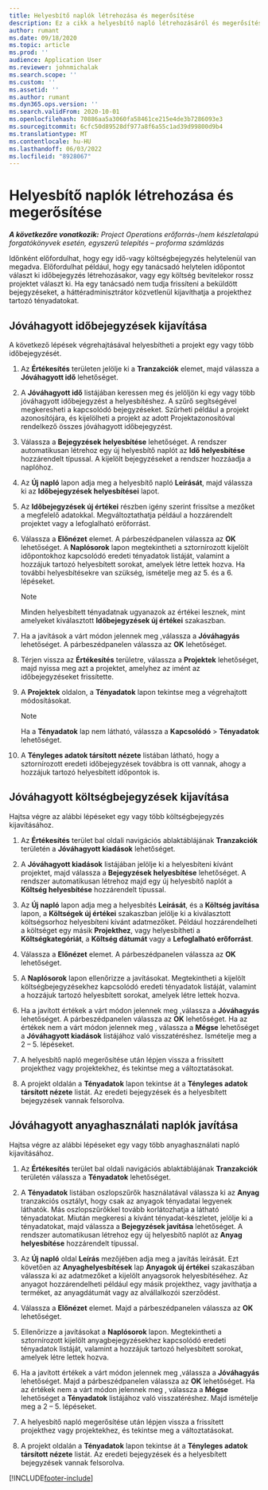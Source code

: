 ```yaml
---
title: Helyesbítő naplók létrehozása és megerősítése
description: Ez a cikk a helyesbítő napló létrehozásáról és megerősítéséről tartalmaz további információt.
author: rumant
ms.date: 09/18/2020
ms.topic: article
ms.prod: ''
audience: Application User
ms.reviewer: johnmichalak
ms.search.scope: ''
ms.custom: ''
ms.assetid: ''
ms.author: rumant
ms.dyn365.ops.version: ''
ms.search.validFrom: 2020-10-01
ms.openlocfilehash: 70886aa5a3060fa58461ce215e4de3b7286093e3
ms.sourcegitcommit: 6cfc50d89528df977a8f6a55c1ad39d99800d9b4
ms.translationtype: MT
ms.contentlocale: hu-HU
ms.lasthandoff: 06/03/2022
ms.locfileid: "8928067"
---
```

# <a name="create-and-confirm-correction-journals"></a>Helyesbítő naplók létrehozása és megerősítése

_**A következőre vonatkozik:** Project Operations erőforrás-/nem készletalapú forgatókönyvek esetén, egyszerű telepítés – proforma számlázás_

Időnként előfordulhat, hogy egy idő-vagy költségbejegyzés helytelenül van megadva. Előfordulhat például, hogy egy tanácsadó helytelen időpontot választ ki időbejegyzés létrehozásakor, vagy egy költség bevitelekor rossz projektet választ ki. Ha egy tanácsadó nem tudja frissíteni a beküldött bejegyzéseket, a háttéradminisztrátor közvetlenül kijavíthatja a projekthez tartozó tényadatokat.

## <a name="correct-approved-time-entries"></a>Jóváhagyott időbejegyzések kijavítása     

A következő lépések végrehajtásával helyesbítheti a projekt egy vagy több időbejegyzését.

1. Az **Értékesítés** területen jelölje ki a **Tranzakciók** elemet, majd válassza a **Jóváhagyott idő** lehetőséget. 

2. A **Jóváhagyott idő** listájában keressen meg és jelöljön ki egy vagy több jóváhagyott időbejegyzést a helyesbítéshez. A szűrő segítségével megkeresheti a kapcsolódó bejegyzéseket. Szűrheti például a projekt azonosítójára, és kijelölheti a projekt az adott Projektazonosítóval rendelkező összes jóváhagyott időbejegyzést.

3. Válassza a **Bejegyzések helyesbítése** lehetőséget. A rendszer automatikusan létrehoz egy új helyesbítő naplót az **Idő helyesbítése** hozzárendelt típussal. A kijelölt bejegyzéseket a rendszer hozzáadja a naplóhoz. 

4. Az **Új napló** lapon adja meg a helyesbítő napló **Leírását**, majd válassza ki az **Időbejegyzések helyesbítései** lapot.  

5. Az **Időbejegyzések új értékei** részben igény szerint frissítse a mezőket a megfelelő adatokkal. Megváltoztathatja például a hozzárendelt projektet vagy a lefoglalható erőforrást.

6. Válassza a **Előnézet** elemet. A párbeszédpanelen válassza az **OK** lehetőséget. A **Naplósorok** lapon megtekintheti a sztornírozott kijelölt időpontokhoz kapcsolódó eredeti tényadatok listáját, valamint a hozzájuk tartozó helyesbített sorokat, amelyek létre lettek hozva. Ha további helyesbítésekre van szükség, ismételje meg az 5. és a 6. lépéseket. 

    > [!NOTE]
    > Minden helyesbített tényadatnak ugyanazok az értékei lesznek, mint amelyeket kiválasztott **Időbejegyzések új értékei** szakaszban.

7. Ha a javítások a várt módon jelennek meg ,válassza a **Jóváhagyás** lehetőséget. A párbeszédpanelen válassza az **OK** lehetőséget.

8. Térjen vissza az **Értékesítés** területre, válassza a **Projektek** lehetőséget, majd nyissa meg azt a projektet, amelyhez az imént az időbejegyzéseket frissítette. 

9. A **Projektek** oldalon, a **Tényadatok** lapon tekintse meg a végrehajtott módosításokat. 

    > [!NOTE]
    > Ha a **Tényadatok** lap nem látható, válassza a **Kapcsolódó** > **Tényadatok** lehetőséget.  

10. A **Tényleges adatok társított nézete** listában látható, hogy a sztornírozott eredeti időbejegyzések továbbra is ott vannak, ahogy a hozzájuk tartozó helyesbített időpontok is. 

 
## <a name="correct-approved-expense-entries"></a>Jóváhagyott költségbejegyzések kijavítása

Hajtsa végre az alábbi lépéseket egy vagy több költségbejegyzés kijavításához. 

1. Az **Értékesítés** terület bal oldali navigációs ablaktáblájának **Tranzakciók** területén a **Jóváhagyott kiadások** lehetőséget.

2. A **Jóváhagyott kiadások** listájában jelölje ki a helyesbíteni kívánt projektet, majd válassza a **Bejegyzések helyesbítése** lehetőséget. A rendszer automatikusan létrehoz majd egy új helyesbítő naplót a **Költség helyesbítése** hozzárendelt típussal. 

3. Az **Új napló** lapon adja meg a helyesbítés **Leírását**, és a **Költség javítása** lapon, a **Költségek új értékei** szakaszban jelölje ki a kiválasztott költségsorhoz helyesbíteni kívánt adatmezőket. Például hozzárendelheti a költséget egy másik **Projekthez**, vagy helyesbítheti a **Költségkategóriát**, a **Költség dátumát** vagy a **Lefoglalható erőforrást**.

4. Válassza a **Előnézet** elemet. A párbeszédpanelen válassza az **OK** lehetőséget. 

5. A **Naplósorok** lapon ellenőrizze a javításokat. Megtekintheti a kijelölt költségbejegyzésekhez kapcsolódó eredeti tényadatok listáját, valamint a hozzájuk tartozó helyesbített sorokat, amelyek létre lettek hozva.

6. Ha a javított értékek a várt módon jelennek meg ,válassza a **Jóváhagyás** lehetőséget. A párbeszédpanelen válassza az **OK** lehetőséget. Ha az értékek nem a várt módon jelennek meg , válassza a **Mégse** lehetőséget a **Jóváhagyott kiadások** listájához való visszatéréshez. Ismételje meg a 2 – 5. lépéseket. 

7. A helyesbítő napló megerősítése után lépjen vissza a frissített projekthez vagy projektekhez, és tekintse meg a változtatásokat.

8. A projekt oldalán a **Tényadatok** lapon tekintse át a **Tényleges adatok társított nézete** listát. Az eredeti bejegyzések és a helyesbített bejegyzések vannak felsorolva.


## <a name="correct-approved-material-usage-logs"></a>Jóváhagyott anyaghasználati naplók javítása

Hajtsa végre az alábbi lépéseket egy vagy több anyaghasználati napló kijavításához.

1. Az **Értékesítés** terület bal oldali navigációs ablaktáblájának **Tranzakciók** területén válassza a **Tényadatok** lehetőséget.

2. A **Tényadatok** listában oszlopszűrők használatával válassza ki az **Anyag** tranzakciós osztályt, hogy csak az anyagok tényadatai legyenek láthatók. Más oszlopszűrőkkel tovább korlátozhatja a látható tényadatokat. Miután megkeresi a kívánt tényadat-készletet, jelölje ki a tényadatokat, majd válassza a **Bejegyzések javítása** lehetőséget. A rendszer automatikusan létrehoz egy új helyesbítő naplót az **Anyag helyesbítése** hozzárendelt típussal.

3. Az **Új napló** oldal **Leírás** mezőjében adja meg a javítás leírását. Ezt követően az **Anyaghelyesbítések** lap **Anyagok új értékei** szakaszában válassza ki az adatmezőket a kijelölt anyagsorok helyesbítéséhez. Az anyagot hozzárendelheti például egy másik projekthez, vagy javíthatja a terméket, az anyagdátumát vagy az alvállalkozói szerződést.

4. Válassza a **Előnézet** elemet. Majd a párbeszédpanelen válassza az **OK** lehetőséget.

5. Ellenőrizze a javításokat a **Naplósorok** lapon. Megtekintheti a sztornírozott kijelölt anyagbejegyzésekhez kapcsolódó eredeti tényadatok listáját, valamint a hozzájuk tartozó helyesbített sorokat, amelyek létre lettek hozva.

6. Ha a javított értékek a várt módon jelennek meg ,válassza a **Jóváhagyás** lehetőséget. Majd a párbeszédpanelen válassza az **OK** lehetőséget. Ha az értékek nem a várt módon jelennek meg , válassza a **Mégse** lehetőséget a **Tényadatok** listájához való visszatéréshez. Majd ismételje meg a 2 – 5. lépéseket.

7. A helyesbítő napló megerősítése után lépjen vissza a frissített projekthez vagy projektekhez, és tekintse meg a változtatásokat.

8. A projekt oldalán a **Tényadatok** lapon tekintse át a **Tényleges adatok társított nézete** listát. Az eredeti bejegyzések és a helyesbített bejegyzések vannak felsorolva.


[!INCLUDE[footer-include](../includes/footer-banner.md)]
